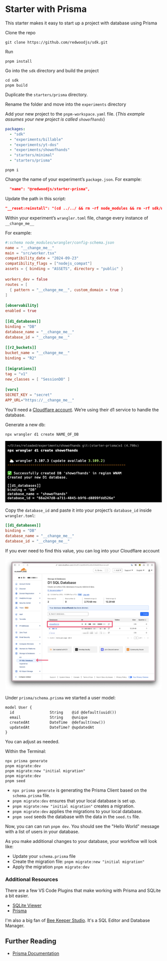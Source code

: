 # Starter with Prisma

This starter makes it easy to start up a project with database using Prisma

Clone the repo

```shell
git clone https://github.com/redwoodjs/sdk.git
```

Run

```shell
pnpm install
```

Go into the `sdk` directory and build the project

```shell
cd sdk
pnpm build
```

Duplicate the `starters/prisma` directory.

Rename the folder and move into the `experiments` directory

Add your new project to the `pnpm-workspace.yaml` file. (_This example assumes your new project is called `showofhands`_)

```yaml "experiments/showofhands"
packages:
  - "sdk"
  - "experiments/billable"
  - "experiments/yt-dos"
  - "experiments/showofhands"
  - "starters/minimal"
  - "starters/prisma"
```

```shell
pnpm i
```

Change the name of your experiment’s `package.json`. For example:

```json "@redwoodjs/starter-prisma"
  "name": "@redwoodjs/starter-prisma",
```

Update the path in this script:

```json "__change-me__"
"__reset:reinstall": "(cd ../../ && rm -rf node_modules && rm -rf sdk/node_modules && rm -rf experiments/__change-me__/node_modules && pnpm install)",
```

Within your experiment’s `wrangler.toml` file, change every instance of `__change_me__`

For example:

```toml "__change_me__"
#:schema node_modules/wrangler/config-schema.json
name = "__change_me__"
main = "src/worker.tsx"
compatibility_date = "2024-09-23"
compatibility_flags = ["nodejs_compat"]
assets = { binding = "ASSETS", directory = "public" }

workers_dev = false
routes = [
  { pattern = "__change_me__", custom_domain = true }
]

[observability]
enabled = true

[[d1_databases]]
binding = "DB"
database_name = "__change_me__"
database_id = "__change_me__"

[[r2_buckets]]
bucket_name = "__change_me__"
binding = "R2"

[[migrations]]
tag = "v1"
new_classes = [ "SessionDO" ]

[vars]
SECRET_KEY = "secret"
APP_URL="https://__change_me__"
```

You’ll need a [Cloudflare account](https://www.cloudflare.com/). We’re using their d1 service to handle the database.

Generate a new db:

```shell "NAME_OF_DB"
npx wrangler d1 create NAME_OF_DB
```

![terminal](./public/images/terminal.png)

Copy the `database_id` and paste it into your project’s `database_id` inside `wrangler.toml`:

```toml "__change_me__"
[[d1_databases]]
binding = "DB"
database_name = "__change_me__"
database_id = "__change_me__"
```

If you ever need to find this value, you can log into your Cloudflare account

![Cloudflare Account](./public/images/cloudflare.png)

Under `prisma/schema.prisma` we started a user model:

```prisma
model User {
  id                String    @id @default(uuid())
  email             String    @unique
  createdAt         DateTime  @default(now())
  updatedAt         DateTime? @updatedAt
}
```

You can adjust as needed.

Within the Terminal:

```shell
npx prisma generate
pnpm migrate:dev
pnpm migrate:new "initial migration"
pnpm migrate:dev
pnpm seed
```

- `npx prisma generate` is generating the Prisma Client based on the `schema.prisma` file.
- `pnpm migrate:dev` ensures that your local database is set up.
- `pnpm migrate:new "initial migration"` creates a migration.
- `pnpm migrate:dev` applies the migrations to your local database.
- `pnpm seed` seeds the database with the data in the `seed.ts` file.

Now, you can can run `pnpm dev`. You should see the "Hello World" message with a list of users in your database.

As you make additional changes to your database, your workflow will look like:

- Update your `schema.prisma` file
- Create the migration file: `pnpm migrate:new "initial migration"`
- Apply the migration `pnpm migrate:dev`

### Additional Resources

There are a few VS Code Plugins that make working with Prisma and SQLite a bit easier.

- [SQLite Viewer](https://marketplace.cursorapi.com/items?itemName=qwtel.sqlite-viewer)
- [Prisma](https://marketplace.visualstudio.com/items?itemName=Prisma.prisma)

I'm also a big fan of [Bee Keeper Studio](https://www.beekeeperstudio.io/). It's a SQL Editor and Database Manager.

## Further Reading

- [Prisma Documentation](https://www.prisma.io/docs)
